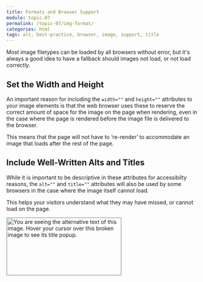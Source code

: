 ```yaml
---
title: Formats and Browser Support
module: topic-07
permalink: /topic-07/img-format/
categories: html
tags: alt, best-practice, browser, image, support, title
---
```


<div class="divider-heading"></div>


Most image filetypes can be loaded by all browsers without error, but it's always a good idea to have a fallback should images not load, or not load correctly.


## Set the Width and Height
An important reason for including the `width=""` and `height=""` attributes to your image elements is that the web browser uses these to reserve the correct amount of space for the image on the page when rendering, even in the case where the page is rendered before the image file is delivered to the browser.

This means that the page will not have to ‘re-render’ to accommodate an image that loads after the rest of the page.


## Include Well-Written Alts and Titles

While it is important to be descriptive in these attributes for accessibilty reasons, the `alt=""` and `title=""` attributes will also be used by some browsers in the case where the image itself cannot load.

This helps your visitors understand what they may have missed, or cannot load on the page.

<img src="" alt="You are seeing the alternative text of this image. Hover your cursor over this broken image to see its title popup." title="I am the title!" style="width: 300px; height: 150px; border: 1px solid #AEA79F"/>
